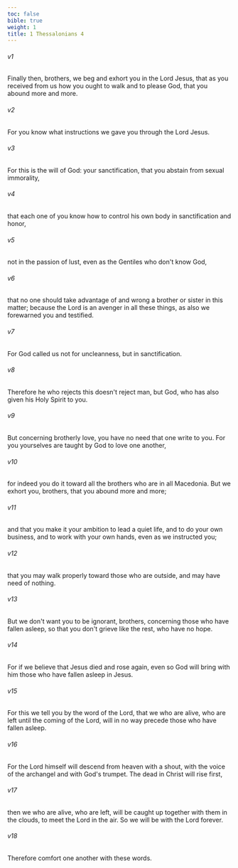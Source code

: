 ```yaml
---
toc: false
bible: true
weight: 1
title: 1 Thessalonians 4
---
```




###### v1 
Finally then, brothers, we beg and exhort you in the Lord Jesus, that as you received from us how you ought to walk and to please God, that you abound more and more. 

###### v2 
For you know what instructions we gave you through the Lord Jesus. 

###### v3 
For this is the will of God: your sanctification, that you abstain from sexual immorality, 

###### v4 
that each one of you know how to control his own body in sanctification and honor, 

###### v5 
not in the passion of lust, even as the Gentiles who don't know God, 

###### v6 
that no one should take advantage of and wrong a brother or sister in this matter; because the Lord is an avenger in all these things, as also we forewarned you and testified. 

###### v7 
For God called us not for uncleanness, but in sanctification. 

###### v8 
Therefore he who rejects this doesn't reject man, but God, who has also given his Holy Spirit to you. 

###### v9 
But concerning brotherly love, you have no need that one write to you. For you yourselves are taught by God to love one another, 

###### v10 
for indeed you do it toward all the brothers who are in all Macedonia. But we exhort you, brothers, that you abound more and more; 

###### v11 
and that you make it your ambition to lead a quiet life, and to do your own business, and to work with your own hands, even as we instructed you; 

###### v12 
that you may walk properly toward those who are outside, and may have need of nothing. 

###### v13 
But we don't want you to be ignorant, brothers, concerning those who have fallen asleep, so that you don't grieve like the rest, who have no hope. 

###### v14 
For if we believe that Jesus died and rose again, even so God will bring with him those who have fallen asleep in Jesus. 

###### v15 
For this we tell you by the word of the Lord, that we who are alive, who are left until the coming of the Lord, will in no way precede those who have fallen asleep. 

###### v16 
For the Lord himself will descend from heaven with a shout, with the voice of the archangel and with God's trumpet. The dead in Christ will rise first, 

###### v17 
then we who are alive, who are left, will be caught up together with them in the clouds, to meet the Lord in the air. So we will be with the Lord forever. 

###### v18 
Therefore comfort one another with these words.
